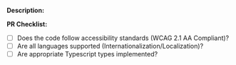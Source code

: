 <!--Please provide a brief description of what this PR accomplishes and note if it should be considered/merged with any related PR(s)-->
**Description:**

<!--Check the following are met before requesting a review. Leave unchecked if unapplicable-->
**PR Checklist:**
- [ ] Does the code follow accessibility standards (WCAG 2.1 AA Compliant)?
- [ ] Are all languages supported (Internationalization/Localization)?
- [ ] Are appropriate Typescript types implemented?

<!--(Optional) Before and after screenshots for visual changes:-->
<!--| Before | After |
    |--------|-------|
    |        |       | -->

